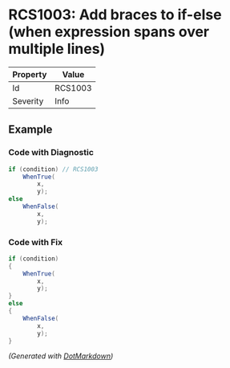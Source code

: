 # RCS1003: Add braces to if\-else \(when expression spans over multiple lines\)

| Property | Value   |
| -------- | ------- |
| Id       | RCS1003 |
| Severity | Info    |

## Example

### Code with Diagnostic

```csharp
if (condition) // RCS1003
    WhenTrue(
        x,
        y);
else
    WhenFalse(
        x,
        y);
```

### Code with Fix

```csharp
if (condition)
{
    WhenTrue(
        x,
        y);
}
else
{
    WhenFalse(
        x,
        y);
}
```


*\(Generated with [DotMarkdown](http://github.com/JosefPihrt/DotMarkdown)\)*